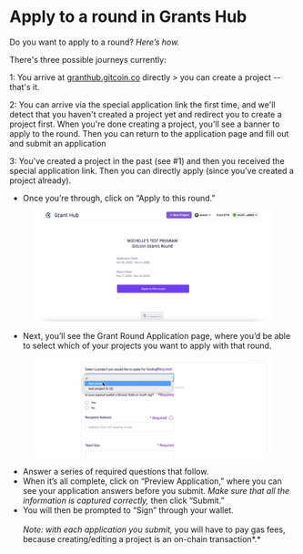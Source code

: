 # Apply to a round in Grants Hub

Do you want to apply to a round? _Here’s how._

There's three possible journeys currently:

1: You arrive at [granthub.gitcoin.co](http://granthub.gitcoin.co/) directly > you can create a project -- that's it.

2: You can arrive via the special application link the first time, and we'll detect that you haven't created a project yet and redirect you to create a project first. When you're done creating a project, you'll see a banner to apply to the round. Then you can return to the application page and fill out and submit an application

3: You've created a project in the past (see #1) and then you received the special application link. Then you can directly apply (since you've created a project already).

* Once you’re through, click on “Apply to this round.”

<figure><img src="../.gitbook/assets/Screen Shot 2022-10-25 at 11.20.47 AM.png" alt=""><figcaption></figcaption></figure>

* Next, you’ll see the Grant Round Application page, where you’d be able to select which of your projects you want to apply with that round.

<figure><img src="../.gitbook/assets/Screenshot 2022-09-23 at 17.23.14.png" alt=""><figcaption></figcaption></figure>

* Answer a series of required questions that follow.
* When it’s all complete, click on “Preview Application,” where you can see your application answers before you submit. _Make sure that all the information is captured correctly,_ then click “Submit.”
* You will then be prompted to “Sign” through your wallet.\
  \
  _Note: with each application you submit,_ you will have to pay gas fees, because creating/editing a project is an on-chain transaction\*.\*
